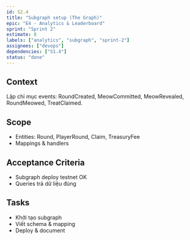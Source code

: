 ```yaml
---
id: S2.4
title: "Subgraph setup (The Graph)"
epic: "E4 - Analytics & Leaderboard"
sprint: "Sprint 2"
estimate: 8
labels: ["analytics", "subgraph", "sprint-2"]
assignees: ["devops"]
dependencies: ["S1.4"]
status: "done"
---
```


## Context
Lập chỉ mục events: RoundCreated, MeowCommitted, MeowRevealed, RoundMeowed, TreatClaimed.

## Scope
- Entities: Round, PlayerRound, Claim, TreasuryFee
- Mappings & handlers

## Acceptance Criteria
- Subgraph deploy testnet OK
- Queries trả dữ liệu đúng

## Tasks
- Khởi tạo subgraph
- Viết schema & mapping
- Deploy & document
